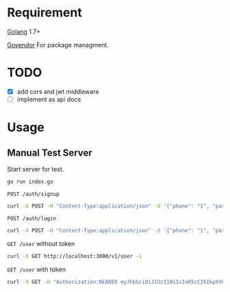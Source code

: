 # Requirement 

[Golang](https://golang.org/) 1.7+

[Govendor](https://github.com/kardianos/govendor) For package managment.

# TODO

- [x] add cors and jwt middleware
- [ ] implement as api docs

# Usage 

## Manual Test Server

Start server for test.

```sh
go run index.go
```

`POST /auth/signup`

```sh
curl -X POST -H "Content-Type:application/json" -d '{"phone": "1", "password": "1"}' http://localhost:3000/v1/auth/signup -i
```

`POST /auth/login`

```sh
curl -X POST -H "Content-Type:application/json" -d '{"phone": "1", "password": "1"}' http://localhost:3000/v1/auth/login -i
```

`GET /user` without token

```sh
curl -X GET http://localhost:3000/v1/user -i
```

`GET /user` with token

```sh
curl -X GET -H "Authorization:BEARER eyJhbGciOiJIUzI1NiIsInR5cCI6IkpXVCJ9.eyJpZCI6IjYzODBmMzQ3LWNjYTEtNGQyMC1iMTNkLTU5ZjYzMmEwZDI4YiIsImV4cCI6MTQ5NDk1MzgwNCwiaXNzIjoic2Vjc3lzIn0.EAtH8gLCRea6feM_EeKzdYD9XkJ4dk64WLRkTDQeTXU" http://localhost:3000/v1/user -i
```